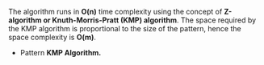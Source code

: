  The algorithm runs in **O(n)** time complexity using the concept of **Z-algorithm or Knuth-Morris-Pratt (KMP) algorithm**. 
 The space required by the KMP algorithm is proportional to the size of the pattern, hence the space complexity is **O(m)**.

 * Pattern 
**KMP Algorithm.**
